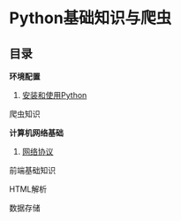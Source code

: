 # Python基础知识与爬虫
## 目录

**环境配置**

1. [安装和使用Python](docs/install-python.md)

爬虫知识

**计算机网络基础**

1. [网络协议](docs/tcp-ip.md)

前端基础知识

HTML解析

数据存储